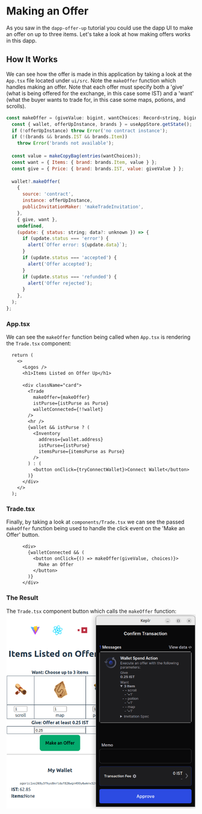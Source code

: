 # Making an Offer
As you saw in the `dapp-offer-up` tutorial you could use the dapp UI to make an offer on up to three items. Let's take a look at how making offers works in this dapp.

## How It Works
We can see how the offer is made in this application by taking a look at the `App.tsx` file located under `ui/src`. Note the `makeOffer` function which handles making an offer.
Note that each offer must specify both a 'give' (what is being offered for the exchange, in this case some IST) and a 'want' (what the buyer wants to trade for, in this case some maps, potions, and scrolls).
```js
const makeOffer = (giveValue: bigint, wantChoices: Record<string, bigint>) => {
  const { wallet, offerUpInstance, brands } = useAppStore.getState();
  if (!offerUpInstance) throw Error('no contract instance');
  if (!(brands && brands.IST && brands.Item))
    throw Error('brands not available');

  const value = makeCopyBag(entries(wantChoices));
  const want = { Items: { brand: brands.Item, value } };
  const give = { Price: { brand: brands.IST, value: giveValue } };

  wallet?.makeOffer(
    {
      source: 'contract',
      instance: offerUpInstance,
      publicInvitationMaker: 'makeTradeInvitation',
    },
    { give, want },
    undefined,
    (update: { status: string; data?: unknown }) => {
      if (update.status === 'error') {
        alert(`Offer error: ${update.data}`);
      }
      if (update.status === 'accepted') {
        alert('Offer accepted');
      }
      if (update.status === 'refunded') {
        alert('Offer rejected');
      }
    },
  );
};
```

### App.tsx
We can see the `makeOffer` function being called when `App.tsx` is rendering the `Trade.tsx` component:
```
  return (
    <>
      <Logos />
      <h1>Items Listed on Offer Up</h1>

      <div className="card">
        <Trade
          makeOffer={makeOffer}
          istPurse={istPurse as Purse}
          walletConnected={!!wallet}
        />
        <hr />
        {wallet && istPurse ? (
          <Inventory
            address={wallet.address}
            istPurse={istPurse}
            itemsPurse={itemsPurse as Purse}
          />
        ) : (
          <button onClick={tryConnectWallet}>Connect Wallet</button>
        )}
      </div>
    </>
  );
```

### Trade.tsx
Finally, by taking a look at `components/Trade.tsx` we can see the passed `makeOffer` function being used to handle the click event on the 'Make an Offer' button.
```
      <div>
        {walletConnected && (
          <button onClick={() => makeOffer(giveValue, choices)}>
            Make an Offer
          </button>
        )}
      </div>
```

### The Result
The `Trade.tsx` component button which calls the `makeOffer` function:
![The Trade.tsx component button which calls the makeOffer function](./assets/keplr-legible-offer.png)
